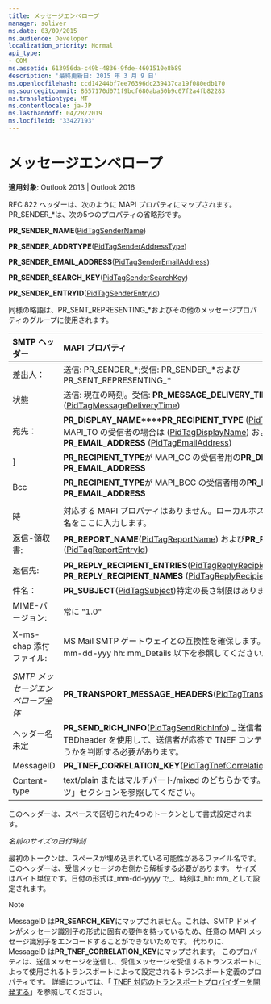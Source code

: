 ```yaml
---
title: メッセージエンベロープ
manager: soliver
ms.date: 03/09/2015
ms.audience: Developer
localization_priority: Normal
api_type:
- COM
ms.assetid: 613956da-c49b-4836-9fde-4601510e8b89
description: '最終更新日: 2015 年 3 月 9 日'
ms.openlocfilehash: ccd14244bf7ee76396dc239437ca19f080edb170
ms.sourcegitcommit: 8657170d071f9bcf680aba50b9c07f2a4fb82283
ms.translationtype: MT
ms.contentlocale: ja-JP
ms.lasthandoff: 04/28/2019
ms.locfileid: "33427193"
---
```

# <a name="message-envelope"></a>メッセージエンベロープ

  
  
**適用対象**: Outlook 2013 | Outlook 2016 
  
RFC 822 ヘッダーは、次のように MAPI プロパティにマップされます。 PR_SENDER_\*は、次の5つのプロパティの省略形です。
  
 **PR_SENDER_NAME**([PidTagSenderName](pidtagsendername-canonical-property.md))
  
 **PR_SENDER_ADDRTYPE**([PidTagSenderAddressType](pidtagsenderaddresstype-canonical-property.md))
  
 **PR_SENDER_EMAIL_ADDRESS**([PidTagSenderEmailAddress](pidtagsenderemailaddress-canonical-property.md))
  
 **PR_SENDER_SEARCH_KEY**([PidTagSenderSearchKey](pidtagsendersearchkey-canonical-property.md))
  
 **PR_SENDER_ENTRYID**([PidTagSenderEntryId](pidtagsenderentryid-canonical-property.md))
  
同様の略語は、PR_SENT_REPRESENTING_\*およびその他のメッセージプロパティのグループに使用されます。
  
|**SMTP ヘッダー**|**MAPI プロパティ**|
|:-----|:-----|
|差出人：  <br/> |送信: PR_SENDER_\*;受信: PR_SENDER_\*および PR_SENT_REPRESENTING_\*  <br/> |
|状態  <br/> |送信: 現在の時刻。受信: **PR_MESSAGE_DELIVERY_TIME** ([PidTagMessageDeliveryTime](pidtagmessagedeliverytime-canonical-property.md))  <br/> |
|宛先：  <br/> |**PR_DISPLAY_NAME****PR_RECIPIENT_TYPE** ([PidTagRecipientType](pidtagrecipienttype-canonical-property.md)) が MAPI_TO の受信者の場合は ([PidTagDisplayName](pidtagdisplayname-canonical-property.md)) および**PR_EMAIL_ADDRESS** ([PidTagEmailAddress](pidtagemailaddress-canonical-property.md))  <br/> |
|]  <br/> |**PR_RECIPIENT_TYPE**が MAPI_CC の受信者用の**PR_DISPLAY_NAME**および**PR_EMAIL_ADDRESS**  <br/> |
|Bcc  <br/> |**PR_RECIPIENT_TYPE**が MAPI_BCC の受信者用の**PR_DISPLAY_NAME**および**PR_EMAIL_ADDRESS**  <br/> |
|||
|時  <br/> |対応する MAPI プロパティはありません。ローカルホスト名とコンポーネント名をここに入力します。  <br/> |
|返信-領収書:  <br/> |**PR_REPORT_NAME**([PidTagReportName](pidtagreportname-canonical-property.md)) および**PR_REPORT_ENTRYID** ([PidTagReportEntryId](pidtagreportentryid-canonical-property.md))  <br/> |
|返信先:  <br/> |**PR_REPLY_RECIPIENT_ENTRIES**([PidTagReplyRecipientEntries](pidtagreplyrecipiententries-canonical-property.md)) および**PR_REPLY_RECIPIENT_NAMES** ([PidTagReplyRecipientNames](pidtagreplyrecipientnames-canonical-property.md))  <br/> |
|件名：  <br/> |**PR_SUBJECT**([PidTagSubject](pidtagsubject-canonical-property.md))特定の長さ制限はありません。  <br/> |
|MIME-バージョン:  <br/> |常に "1.0"  <br/> |
|||
|X-ms-chap 添付ファイル:  <br/> |MS Mail SMTP ゲートウェイとの互換性を確保します。 _ (ファイル名のサイズ mm-dd-yyy hh: mm_Details 以下を参照してください。  <br/> |
|||
| _SMTP メッセージエンベロープ全体_ <br/> |**PR_TRANSPORT_MESSAGE_HEADERS**([PidTagTransportMessageHeaders](pidtagtransportmessageheaders-canonical-property.md))  <br/> |
|ヘッダー名未定  <br/> |**PR_SEND_RICH_INFO**([PidTagSendRichInfo](pidtagsendrichinfo-canonical-property.md)) _ 送信者のみの場合は、TBDheader を使用して、送信者が応答で TNEF コンテンツを解釈できるかどうかを判断する必要があります。  <br/> |
|MessageID  <br/> |**PR_TNEF_CORRELATION_KEY**([PidTagTnefCorrelationKey](pidtagtnefcorrelationkey-canonical-property.md))  <br/> |
|Content-type  <br/> |text/plain またはマルチパート/mixed のどちらかです。 「メッセージコンテンツ」セクションを参照してください。  <br/> |
   
このヘッダーは、スペースで区切られた4つのトークンとして書式設定されます。
  
 _名前のサイズの日付時刻_
  
最初のトークンは、スペースが埋め込まれている可能性があるファイル名です。このヘッダーは、受信メッセージの右側から解析する必要があります。 サイズはバイト単位です。日付の形式は_mm-dd-yyyy で_、時刻は_hh: mm_として設定されます。
  
> [!NOTE]
> MessageID は**PR_SEARCH_KEY**にマップされません。これは、SMTP ドメインがメッセージ識別子の形式に固有の要件を持っているため、任意の MAPI メッセージ識別子をエンコードすることができないためです。 代わりに、MessageID は**PR_TNEF_CORRELATION_KEY**にマップされます。 このプロパティは、送信メッセージを送信し、受信メッセージを受信するトランスポートによって使用されるトランスポートによって設定されるトランスポート定義のプロパティです。 詳細については、「 [TNEF 対応のトランスポートプロバイダーを開発する](developing-a-tnef-enabled-transport-provider.md)」を参照してください。 
  


